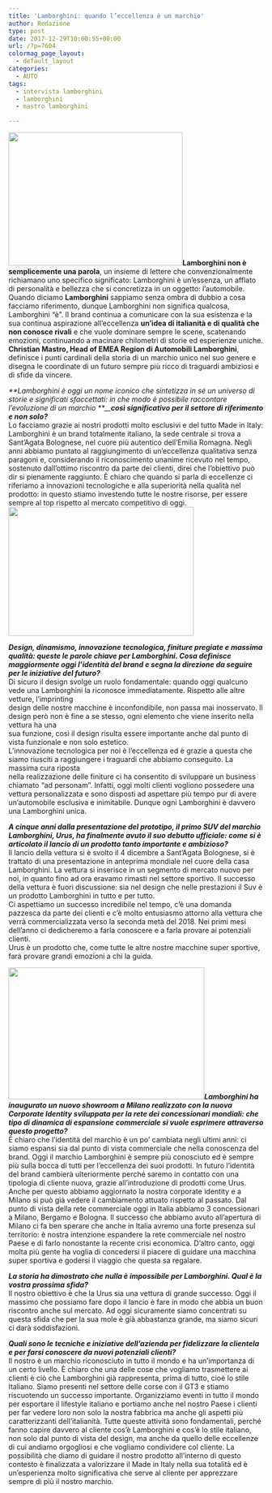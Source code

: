 ```yaml
---
title: 'Lamborghini: quando l’eccellenza è un marchio'
author: Redazione
type: post
date: 2017-12-29T10:00:55+00:00
url: /?p=7604
colormag_page_layout:
  - default_layout
categories:
  - AUTO
tags:
  - intervista lamborghini
  - lamborghini
  - mastro lamborghini

---
```

<img decoding="async" loading="lazy" class=" wp-image-7607 alignleft" src="https://progressonline.it/wp-content/uploads/2017/12/lamborghini-300x201.jpg" alt="" width="344" height="263" />**Lamborghini non è semplicemente una parola**, un insieme di lettere che convenzionalmente richiamano uno specifico significato: Lamborghini è un’essenza, un afflato di personalità e bellezza che si concretizza in un oggetto: l’automobile.  
Quando diciamo **Lamborghini** sappiamo senza ombra di dubbio a cosa facciamo riferimento, dunque Lamborghini non significa qualcosa, Lamborghini “è”. Il brand continua a comunicare con la sua esistenza e la sua continua aspirazione all’eccellenza **un’idea di italianità e di qualità che non conosce rivali** e che vuole dominare sempre le scene, scatenando emozioni, continuando a macinare chilometri di storie ed esperienze uniche. **Christian Mastro, Head of EMEA Region di Automobili Lamborghini**, definisce i punti cardinali della storia di un marchio unico nel suo genere e disegna le coordinate di un futuro sempre più ricco di traguardi ambiziosi e di sfide da vincere.

_**Lamborghini è oggi un nome iconico che sintetizza in sé un universo di storie e significati sfaccettati: in che modo è possibile raccontare l’evoluzione di un marchio **__**così significativo per il settore di riferimento e non solo?**_  
Lo facciamo grazie ai nostri prodotti molto esclusivi e del tutto Made in Italy: Lamborghini è un brand totalmente italiano, la sede centrale si trova a Sant’Agata Bolognese, nel cuore più autentico dell’Emilia Romagna. Negli anni abbiamo puntato al raggiungimento di un’eccellenza qualitativa senza paragoni e, considerando il riconoscimento unanime ricevuto nel tempo, sostenuto dall’ottimo riscontro da parte dei clienti, direi che l’obiettivo può dir si pienamente raggiunto. È chiaro che quando si parla di eccellenze ci riferiamo a innovazioni tecnologiche e alla superiorità nella qualità nel prodotto: in questo stiamo investendo tutte le nostre risorse, per essere sempre al top rispetto al mercato competitivo di oggi.<img decoding="async" loading="lazy" class="alignnone wp-image-7605 alignright" src="https://progressonline.it/wp-content/uploads/2017/12/mastro-300x200.jpg" alt="" width="366" height="254" />

_**Design, dinamismo, innovazione tecnologica, finiture pregiate e massima qualità: queste le parole chiave per Lamborghini. Cosa definisce maggiormente oggi l’identità del brand e segna la direzione da seguire per le iniziative del futuro?**_  
Di sicuro il design svolge un ruolo fondamentale: quando oggi qualcuno vede una Lamborghini la riconosce immediatamente. Rispetto alle altre vetture, l’imprinting  
design delle nostre macchine è inconfondibile, non passa mai inosservato. Il design però non è fine a se stesso, ogni elemento che viene inserito nella vettura ha una  
sua funzione, così il design risulta essere importante anche dal punto di vista funzionale e non solo estetico.  
L’innovazione tecnologica per noi è l’eccellenza ed è grazie a questa che siamo riusciti a raggiungere i traguardi che abbiamo conseguito. La massima cura riposta  
nella realizzazione delle finiture ci ha consentito di sviluppare un business chiamato “ad personam”. Infatti, oggi molti clienti vogliono possedere una vettura personalizzata e sono disposti ad aspettare più tempo pur di avere un’automobile esclusiva e inimitabile. Dunque ogni Lamborghini è davvero una Lamborghini unica.

**_A cinque anni dalla presentazione del prototipo, il primo SUV del marchio Lamborghini, Urus, ha finalmente avuto il suo debutto ufficiale: come si è articolato il lancio di un prodotto tanto importante e ambizioso?_**  
Il lancio della vettura si è svolto il 4 dicembre a Sant’Agata Bolognese, si è trattato di una presentazione in anteprima mondiale nel cuore della casa Lamborghini. La vettura si inserisce in un segmento di mercato nuovo per noi, in quanto fino ad ora eravamo rimasti nel settore sportivo. Il successo della vettura è fuori discussione: sia nel design che nelle prestazioni il Suv è un prodotto Lamborghini in tutto e per tutto.  
Ci aspettiamo un successo incredibile nel tempo, c’è una domanda pazzesca da parte dei clienti e c’è molto entusiasmo attorno alla vettura che verrà commercializzata verso la seconda metà del 2018. Nei primi mesi dell’anno ci dedicheremo a farla conoscere e a farla provare ai potenziali clienti.  
Urus è un prodotto che, come tutte le altre nostre macchine super sportive, farà provare grandi emozioni a chi la guida.

<!--nextpage-->

_**<img decoding="async" loading="lazy" class=" wp-image-7606 alignleft" src="https://progressonline.it/wp-content/uploads/2017/12/mastro-lambo-300x200.jpg" alt="" width="387" height="260" />Lamborghini ha inaugurato un nuovo showroom a Milano realizzato con la nuova Corporate Identity sviluppata per la rete dei concessionari mondiali: che tipo di dinamica di espansione commerciale si vuole esprimere attraverso questo progetto?**_  
È chiaro che l’identità del marchio è un po’ cambiata negli ultimi anni: ci siamo espansi sia dal punto di vista commerciale che nella conoscenza del brand. Oggi il marchio Lamborghini è sempre più conosciuto ed è sempre più sulla bocca di tutti per l’eccellenza dei suoi prodotti. In futuro l’identità del brand cambierà ulteriormente perché saremo in contatto con una tipologia di cliente nuova, grazie all’introduzione di prodotti come Urus. Anche per questo abbiamo aggiornato la nostra corporate identity e a Milano si può già vedere il cambiamento attuato rispetto al passato. Dal punto di vista della rete commerciale oggi in Italia abbiamo 3 concessionari a Milano, Bergamo e Bologna. Il successo che abbiamo avuto all’apertura di Milano ci fa ben sperare che anche in Italia avremo una forte presenza sul territorio: è nostra intenzione espandere la rete commerciale nel nostro Paese e di farlo nonostante la recente crisi economica. D’altro canto, oggi molta più gente ha voglia di concedersi il piacere di guidare una macchina super sportiva e godersi il viaggio che questa sa regalare.

**_La storia ha dimostrato che nulla è impossibile per Lamborghini. Qual è la vostra prossima sfida?_**  
Il nostro obiettivo è che la Urus sia una vettura di grande successo. Oggi il massimo che possiamo fare dopo il lancio è fare in modo che abbia un buon riscontro anche sul mercato. Ad oggi sicuramente siamo concentrati su questa sfida che per la sua mole è già abbastanza grande, ma siamo sicuri ci darà soddisfazioni.

_**Quali sono le tecniche e iniziative dell’azienda per fidelizzare la clientela e per farsi conoscere da nuovi potenziali clienti?**_  
Il nostro è un marchio riconosciuto in tutto il mondo e ha un’importanza di un certo livello. È chiaro che una delle cose che vogliamo trasmettere ai clienti è ciò che Lamborghini già rappresenta, prima di tutto, cioè lo stile Italiano. Siamo presenti nel settore delle corse con il GT3 e stiamo riscuotendo un successo importante. Organizziamo eventi in tutto il mondo per esportare il lifestyle italiano e portiamo anche nel nostro Paese i clienti per far vedere loro non solo la nostra fabbrica ma anche gli aspetti più caratterizzanti dell’italianità. Tutte queste attività sono fondamentali, perché fanno capire davvero al cliente cos’è Lamborghini e cos’è lo stile italiano, non solo dal punto di vista del design, ma anche da quello delle eccellenze di cui andiamo orgogliosi e che vogliamo condividere col cliente. La possibilità che diamo di guidare il nostro prodotto all’interno di questo contesto è finalizzata a valorizzare il Made in Italy nella sua totalità ed è un’esperienza molto significativa che serve al cliente per apprezzare sempre di più il nostro marchio.